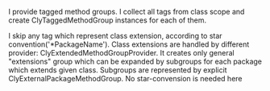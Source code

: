 I provide tagged method groups. 
I collect all tags from class scope and create ClyTaggedMethodGroup instances for each of them.

I skip any tag which represent class extension, according to star convention('*PackageName'). Class extensions are handled by different provider: ClyExtendedMethodGroupProvider. It creates only general "extensions" group which can be expanded by subgroups for each package which extends given class. Subgroups are represented by explicit ClyExternalPackageMethodGroup. No star-convension is needed here